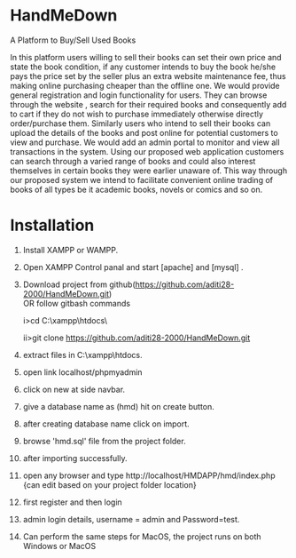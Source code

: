 # HandMeDown
A Platform to Buy/Sell Used Books

In this platform users willing to sell their books can set their own price and state the book condition, if any customer intends to buy the book he/she pays the price set by the seller plus an extra website maintenance fee, thus making online purchasing cheaper than the offline one. We would provide general registration and login functionality for users. They can browse through the website , search for their required books and consequently add to cart if they do not wish to purchase immediately otherwise directly order/purchase them. Similarly users who intend to sell their books can upload the details of the books and post online for potential customers to view and purchase. We would add an admin portal to monitor and view all transactions in the system. Using our proposed web application customers can search through a varied range of books and could also interest themselves in certain books they were earlier unaware of. This way through our proposed system we intend to facilitate convenient online trading of books of all types be it academic books, novels or comics and so on.

# Installation

1. Install XAMPP or WAMPP.

2. Open XAMPP Control panal and start [apache] and [mysql] .

3. Download project from github(https://github.com/aditi28-2000/HandMeDown.git)  
    OR follow gitbash commands
    
    i>cd C:\\xampp\htdocs\
    
    ii>git clone https://github.com/aditi28-2000/HandMeDown.git
    
4. extract files in C:\\xampp\htdocs\.

5. open link localhost/phpmyadmin

6. click on new at side navbar.

7. give a database name as (hmd) hit on create button.

8. after creating database name click on import.

9. browse 'hmd.sql' file from the project folder.

10. after importing successfully.

11. open any browser and type http://localhost/HMDAPP/hmd/index.php {can edit based on your project folder location}

12. first register and then login

13. admin login details, username = admin and Password=test.

14. Can perform the same steps for MacOS, the project runs on both Windows or MacOS
